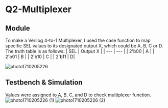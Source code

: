 # Q2-Multiplexer
## Module 
To make a Verilog 4-to-1 Multiplexer, I used the case function to map specific SEL values to its designated output X, which could be A, B, C or D.  
The truth table is as follows:
| SEL | Output X |
| --- | --- |
| 2'b00 | A |
| 2'b01 | B |
| 2'b10 | C |
| 2'b11 | D|

![photo1710205226](https://github.com/stephlovesfries/Q2-Multiplexer/assets/115708694/62d6972e-7aeb-4aa1-b8b0-f0d8ab1f89de)
## Testbench & Simulation 
Values were assigned to A, B, C, and D to check multiplexer function.
![photo1710205226 (1)](https://github.com/stephlovesfries/Q2-Multiplexer/assets/115708694/42c8306a-f651-433c-85f8-23fd35caa6c1)
![photo1710205226 (2)](https://github.com/stephlovesfries/Q2-Multiplexer/assets/115708694/78f1a1b1-f33d-4449-a4d9-869a9b106fd3)
